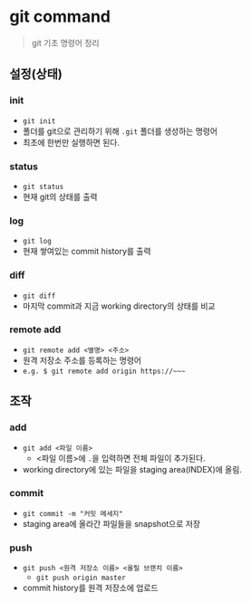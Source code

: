 # git command

> git 기초 명령어 정리



## 설정(상태)

### init

* `git init`
* 폴더를 git으로 관리하기 위해 `.git` 폴더를 생성하는 명령어
* 최초에 한번만 실행하면 된다.



### status

* `git status`
* 현재 git의 상태를 출력



### log

* `git log`
* 현재 쌓여있는 commit history를 출력



### diff

* `git diff`
* 마지막 commit과 지금 working directory의 상태를 비교



### remote add

* `git remote add <별명> <주소>`
* 원격 저장소 주소를 등록하는 명령어
* `e.g. $ git remote add origin https://~~~`



## 조작

### add

* `git add <파일 이름>`
  * <파일 이름>에 `.`을 입력하면 전체 파일이 추가된다.
* working directory에 있는 파일을 staging area(INDEX)에 올림.



### commit

* `git commit -m "커밋 메세지"`
* staging area에 올라간 파일들을 snapshot으로 저장



### push

* `git push <원격 저장소 이름> <올릴 브랜치 이름>`
  * `git push origin master`
* commit history를 원격 저장소에 업로드







